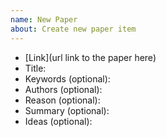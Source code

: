 ```yaml
---
name: New Paper 
about: Create new paper item
---
```



<!-- This template is ONLY used for create new paper items. The title of the issue is strongly suggested as the doi for published papers or arxiv number for preprints. -->

* [Link](url link to the paper here)
* Title: <!-- Title of the paper here -->
* Keywords (optional):  <!-- better for later search and sort -->
* Authors (optional): 
* Reason (optional): <!-- Why this paper is important and worth a try, may be used for todo paper. -->
* Summary (optional): <!-- maybe omitted for todo paper and finished later in main post or by issue reply -->
* Ideas (optional):  <!-- same as the above -->


